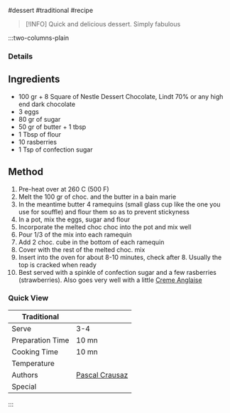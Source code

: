 #dessert #traditional #recipe

> [!INFO]
> Quick and delicious dessert. Simply fabulous

:::two-columns-plain

### Details
## Ingredients

- 100 gr + 8 Square of Nestle Dessert Chocolate, Lindt 70% or any high end dark chocolate
- 3 eggs
- 80 gr of sugar
- 50 gr of butter + 1 tbsp
- 1 Tbsp of flour
- 10 rasberries
- 1 Tsp of confection sugar


## Method

1. Pre-heat over at 260 C (500 F)
2. Melt the 100 gr of choc. and the butter in a bain marie
3. In the meantime butter 4 ramequins (small glass cup like the one you use for souffle) and flour them so as to prevent stickyness
4. In a pot, mix the eggs, sugar and flour
5. Incorporate the melted choc choc into the pot and mix well
6. Pour 1/3 of the mix into each ramequin
7. Add 2 choc. cube in the bottom of each ramequin
8. Cover with the rest of the melted choc. mix
9. Insert into the oven for about 8-10 minutes, check after 8. Usually the top is cracked when ready
10. Best served with a spinkle of confection sugar and a few rasberries (strawberries). Also goes very well with a little [Creme Anglaise](/wiki/pages/createpage.action?spaceKey=miam&title=Creme%20Anglaise&linkCreation=true&fromPageId=430112)



### Quick View
| Traditional      |                                                |
| ---------------- | ---------------------------------------------- |
| Serve            | 3-4                                            |
| Preparation Time | 10 mn                                          |
| Cooking Time     | 10 mn                                          |
| Temperature      |                                                |
| Authors          | [Pascal Crausaz](mailto:pascal@askpascal.com)  |
| Special          |                                                |

:::

